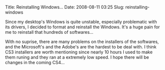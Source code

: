 Title: Reinstalling Windows...
Date: 2008-08-11 03:25
Slug: reinstalling-windows

Since my desktop's Windows is quite unstable, especially problematic
with its drivers, I decided to format and reinstall the Windows. It's a
huge pain for me to reinstall that hundreds of softwares...

With no suprise, there are many problems on the installers of the
softwares, and the Microsoft's and the Adobe's are the hardest to be
deal with. I think CS3 installers are worth mentioning since nearly 10
hours I used to make them runing and they ran at a extremely low speed.
I hope there will be changes in the coming CS4...
